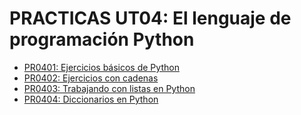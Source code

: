# PRACTICAS UT04: El lenguaje de programación Python
- [PR0401: Ejercicios básicos de Python](./pr0401/pr0401.md)
- [PR0402: Ejercicios con cadenas](./pr0402/pr0402.md)
- [PR0403: Trabajando con listas en Python](./pr0403/pr0403.md)
- [PR0404: Diccionarios en Python](./pr0404/pr0404.md)
